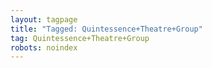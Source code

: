 ```yaml
---
layout: tagpage
title: "Tagged: Quintessence+Theatre+Group"
tag: Quintessence+Theatre+Group
robots: noindex
---
```


